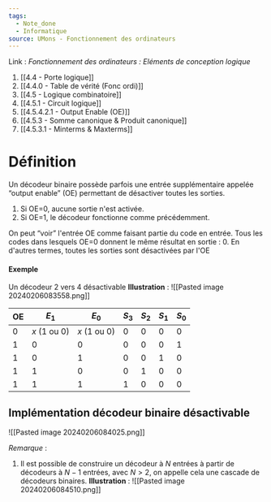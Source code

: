 ```yaml
---
tags:
  - Note_done
  - Informatique
source: UMons - Fonctionnement des ordinateurs
---
```


Link :
_Fonctionnement des ordinateurs : Eléments de conception logique_
1. [[4.4 - Porte logique]]
2. [[4.4.0 - Table de vérité (Fonc ordi)]]
3. [[4.5 - Logique combinatoire]]
4. [[4.5.1 - Circuit logique]]
5. [[4.5.4.2.1 - Output Enable (OE)]]
6. [[4.5.3 - Somme canonique & Produit canonique]]
7. [[4.5.3.1 - Minterms & Maxterms]]

# Définition
Un décodeur binaire possède parfois une entrée supplémentaire appelée “output enable” (OE) permettant de désactiver toutes les sorties. 
1. Si OE=0, aucune sortie n'est activée. 
2. Si OE=1, le décodeur fonctionne comme précédemment. 

On peut “voir” l'entrée OE comme faisant partie du code en entrée. Tous les codes dans lesquels OE=0 donnent le même résultat en sortie : 0. En d'autres termes, toutes les sorties sont désactivées par l'OE
#### Exemple
Un décodeur 2 vers 4 désactivable 
**Illustration** : ![[Pasted image 20240206083558.png]]

| OE | $E_1$ | $E_0$ | $S_3$ | $S_2$ | $S_1$ | $S_0$ |
| ---- | ---- | ---- | ---- | ---- | ---- | ---- |
| 0 | $x$ (1 ou 0) | $x$ (1 ou 0) | 0 | 0 | 0 | 0 |
| 1 | 0 | 0 | 0 | 0 | 0 | 1 |
| 1 | 0 | 1 | 0 | 0 | 1 | 0 |
| 1 | 1 | 0 | 0 | 1 | 0 | 0 |
| 1 | 1 | 1 | 1 | 0 | 0 | 0 |

## Implémentation décodeur binaire désactivable
![[Pasted image 20240206084025.png]]

_Remarque_ :
1. Il est possible de construire un décodeur à $N$ entrées à partir de décodeurs à $N-1$ entrées, avec $N > 2$, on appelle cela une cascade de décodeurs binaires.
**Illustration** : ![[Pasted image 20240206084510.png]]
